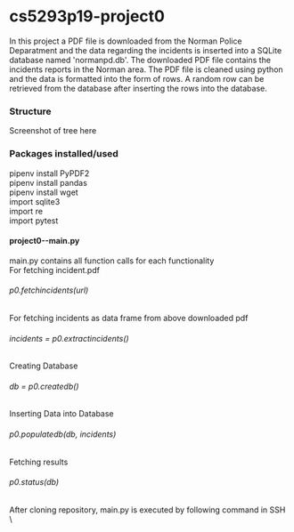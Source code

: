 # cs5293p19-project0
In this project a PDF file is downloaded from the Norman Police Deparatment and the data regarding the incidents is inserted into a SQLite database named 'normanpd.db'. The downloaded PDF file contains the incidents reports in the Norman area. The PDF file is cleaned using python and the data is formatted into the form of rows. A random row can be retrieved from the database after inserting the rows into the database.

### Structure
Screenshot of tree here

### Packages installed/used 
pipenv install PyPDF2 &nbsp; \
pipenv install pandas &nbsp; \
pipenv install wget &nbsp;\
import sqlite3 \
import re \
import pytest 
 

#### project0--main.py
main.py contains all function calls for each functionality \
For fetching incident.pdf
###### p0.fetchincidents(url) 
For fetching incidents as data frame from above downloaded pdf
###### incidents = p0.extractincidents() 
Creating Database 
###### db = p0.createdb() 
Inserting Data into Database
###### p0.populatedb(db, incidents) 
Fetching results
###### p0.status(db) 
After cloning repository, main.py is executed by following command in SSH \
